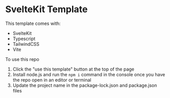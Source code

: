 
# SvelteKit Template
This template comes with: 
- SvelteKit
- Typescript
- TailwindCSS
- Vite

To use this repo 
1. Click the "use this template" button at the top of the page
2. Install node.js and run the `npm i` command in the console once you have the repo open in an editor or terminal 
3. Update the project name in the package-lock.json and package.json files